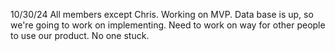 10/30/24 
All members except Chris. Working on MVP. Data base is up, so we're going to work on implementing. Need to work on way for other people to use our product. No one stuck. 
